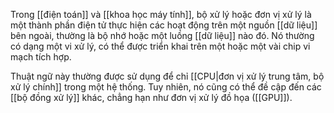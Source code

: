 Trong [[điện toán]] và [[khoa học máy tính]], bộ xử lý hoặc đơn vị xử lý là một thành phần điện tử thực hiện các hoạt động trên một nguồn [[dữ liệu]] bên ngoài, thường là bộ nhớ hoặc một luồng [[dữ liệu]] nào đó. Nó thường có dạng một vi xử lý, có thể được triển khai trên một hoặc một vài chip vi mạch tích hợp.

Thuật ngữ này thường được sử dụng để chỉ [[CPU|đơn vị xử lý trung tâm, bộ xử lý chính]] trong một hệ thống. Tuy nhiên, nó cũng có thể đề cập đến các [[bộ đồng xử lý]] khác, chẳng hạn như đơn vị xử lý đồ họa ([[GPU]]).